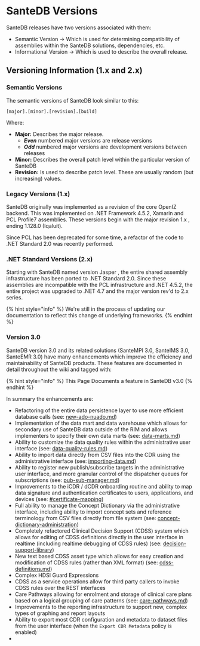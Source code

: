 # SanteDB Versions

SanteDB releases have two versions associated with them:

* Semantic Version -> Which is used for determining compatibility of assemblies within the SanteDB solutions, dependencies, etc.
* Informational Version -> Which is used to describe the overall release.

## Versioning Information (1.x and 2.x)

### Semantic Versions

The semantic versions of SanteDB look similar to this:

```
[major].[minor].[revision].[build]
```

Where:

* **Major:** Describes the major release.&#x20;
  * _**Even**_ numbered major versions are release versions
  * _**Odd**_ numbered major versions are development versions between releases
* **Minor:** Describes the overall patch level within the particular version of SanteDB
* **Revision:** Is used to describe patch level. These are usually random (but increasing) values.

### Legacy Versions (1.x)

SanteDB originally was implemented as a revision of the core OpenIZ backend. This was implemented on .NET Framework 4.5.2, Xamarin and PCL Profile7 assemblies. These versions begin with the major revision 1.x , ending 1.128.0 (Iqaluit).

Since PCL has been deprecated for some time, a refactor of the code to .NET Standard 2.0 was recently performed.

### .NET Standard Versions (2.x)

Starting with SanteDB named version Jasper , the entire shared assembly infrastructure has been ported to .NET Standard 2.0. Since these assemblies are incompatible with the PCL infrastructure and .NET 4.5.2,  the entire project was upgraded to .NET 4.7 and the major version rev'd to 2.x series.&#x20;

{% hint style="info" %}
We're still in the process of updating our documentation to reflect this change of underlying frameworks.
{% endhint %}

### Version 3.0&#x20;

SanteDB version 3.0 and its related solutions (SanteMPI 3.0, SanteIMS 3.0, SanteEMR 3.0) have many enhancements which improve the efficiency and maintainability of SanteDB products. These features are documented in detail throughout the wiki and tagged with:

{% hint style="info" %}
This Page Documents a feature in SanteDB v3.0
{% endhint %}

In summary the enhancements are:

* Refactoring of the entire data persistence layer to use more efficient database calls (see: [new-ado-nuado.md](../santedb/software-architecture/new-ado-nuado.md "mention"))
* Implementation of the data mart and data warehouse which allows for secondary use of SanteDB data outside of the RIM and allows implementers to specify their own data marts (see: [data-marts.md](../developers/applets/business-intelligence-bi-assets/bi-asset-definitions/data-marts.md "mention"))
* Ability to customize the data quality rules within the administrative user interface (see: [data-quality-rules.md](../operations/cdr-administration/santedb-administration-panel/cdr-administration/data-quality-rules.md "mention"))
* Ability to import data directly from CSV files into the CDR using the administrative interface (see: [importing-data.md](../operations/cdr-administration/santedb-administration-panel/cdr-administration/importing-data.md "mention"))
* Ability to register new publish/subscribe targets in the administrative user interface, and more granular control of the dispatcher queues for subscriptions (see: [pub-sub-manager.md](../operations/cdr-administration/santedb-administration-panel/system-administration/pub-sub-manager.md "mention"))
* Improvements to the iCDR / dCDR onboarding routine and ability to map data signature and authentication certificates to users, applications, and devices (see: [#certificate-mapping](../operations/cdr-administration/santedb-administration-panel/security-administration/managing-devices.md#certificate-mapping "mention"))
* Full ability to manage the Concept Dictionary via the administrative interface, including ability to import concept sets and reference terminology from CSV files directly from file system (see: [concept-dictionary-administration](../operations/cdr-administration/santedb-administration-panel/concept-dictionary-administration/ "mention"))
* Completely refactored Clinical Decision Support (CDSS) system which allows for editing of CDSS definitions directly in the user interface in realtime (including realtime debugging of CDSS rules) (see: [decision-support-library](../operations/cdr-administration/santedb-administration-panel/cdr-administration/decision-support-library/ "mention"))
* New text based CDSS asset type which allows for easy creation and modification of CDSS rules (rather than XML format) (see: [cdss-definitions.md](../developers/applets/cdss-protocols/cdss-definitions.md "mention"))
* Complex HDSI Guard Expressions
* CDSS as a service operations allow for third party callers to invoke CDSS rules over the REST interfaces
* Care Pathways allowing for enrolment and storage of clinical care plans based on a logical grouping of care patterns (see: [care-pathways.md](../user-guides-and-training/santeemr/emr-administration/care-pathways.md "mention"))
* Improvements to the reporting infrastructure to support new, complex types of graphing and report layouts
* Ability to export most CDR configuration and metadata to dataset files from the user interface (when the `Export CDR Metadata` policy is enabled)
*

